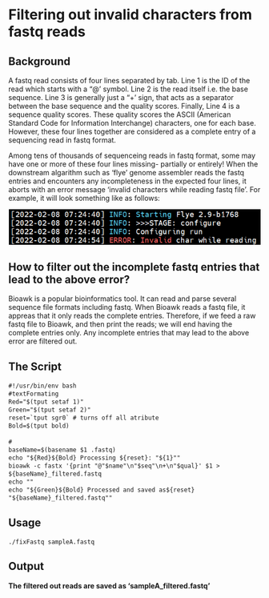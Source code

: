 # **Filtering out invalid characters from fastq reads** <br />


## **Background**



A fastq read consists of four lines separated by tab. Line 1 is the ID of the read which starts with a “@’ symbol. Line 2 is the read itself i.e. the base sequence. Line 3 is generally just a “+’ sign, that acts as a separator between the base sequence and the quality scores. Finally, Line 4 is a sequence quality scores. These quality scores the ASCII (American Standard Code for Information Interchange) characters, one for each base. However, these four lines together are considered as a complete entry of a sequencing read in fastq format.



Among tens of thousands of sequenceing reads in fastq format, some may have one or more of these four lines missing- partially or entirely! 
When the downstream algarithm such as ‘flye’ genome assembler reads the fastq entries and encounters any incompleteness in the expected four lines, it aborts with an error message ‘invalid characters while reading fastq file’. For example, it will look something like as follows:




![alt text](https://github.com/asadprodhan/Filtering-out-invalid-characters-from-fastq-reads/blob/main/Error_InvalidCharacter.png)
 
 
 
 ## **How to filter out the incomplete fastq entries that lead to the above error?**
 
 
 
Bioawk is a popular bioinformatics tool. It can read and parse several sequence file formats including fastq. When Bioawk reads a fastq file, it appreas that it only reads the complete entries. Therefore, if we feed a raw fastq file to Bioawk, and then print the reads; we will end having the complete entries only. Any incomplete entries that may lead to the above error are filtered out.
 
 
 
 ## **The Script**
 
 
 ```
#!/usr/bin/env bash
#textFormating
Red="$(tput setaf 1)"
Green="$(tput setaf 2)"
reset=`tput sgr0` # turns off all atribute
Bold=$(tput bold)

#
baseName=$(basename $1 .fastq)
echo "${Red}${Bold} Processing ${reset}: "${1}""
bioawk -c fastx '{print "@"$name"\n"$seq"\n+\n"$qual}' $1 > ${baseName}_filtered.fastq
echo ""
echo "${Green}${Bold} Processed and saved as${reset} "${baseName}_filtered.fastq""
```

 
 
 ## **Usage**
 

```
./fixFastq sampleA.fastq
```



 ## **Output**

**The filtered out reads are saved as ‘sampleA_filtered.fastq’**


